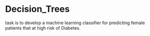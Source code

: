 # Decision_Trees
task is to develop a machine learning classifier for predicting female patients that at high risk of Diabetes. 
